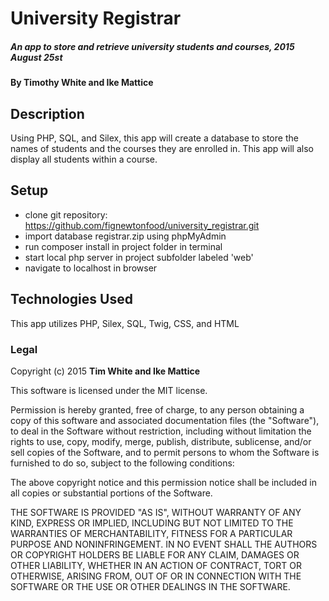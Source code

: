 # University Registrar

##### An app to store and retrieve university students and courses, 2015 August 25st

#### By Timothy White and Ike Mattice

## Description

Using PHP, SQL, and Silex, this app will create a database to store the names of students and the courses they are enrolled in. This app will also display all students within a course. 

## Setup

* clone git repository: https://github.com/fignewtonfood/university_registrar.git
* import database registrar.zip using phpMyAdmin
* run composer install in project folder in terminal
* start local php server in project subfolder labeled 'web'
* navigate to localhost in browser

## Technologies Used

This app utilizes PHP, Silex, SQL, Twig, CSS, and HTML


### Legal



Copyright (c) 2015 **Tim White and Ike Mattice**

This software is licensed under the MIT license.

Permission is hereby granted, free of charge, to any person obtaining a copy
of this software and associated documentation files (the "Software"), to deal
in the Software without restriction, including without limitation the rights
to use, copy, modify, merge, publish, distribute, sublicense, and/or sell
copies of the Software, and to permit persons to whom the Software is
furnished to do so, subject to the following conditions:

The above copyright notice and this permission notice shall be included in
all copies or substantial portions of the Software.

THE SOFTWARE IS PROVIDED "AS IS", WITHOUT WARRANTY OF ANY KIND, EXPRESS OR
IMPLIED, INCLUDING BUT NOT LIMITED TO THE WARRANTIES OF MERCHANTABILITY,
FITNESS FOR A PARTICULAR PURPOSE AND NONINFRINGEMENT. IN NO EVENT SHALL THE
AUTHORS OR COPYRIGHT HOLDERS BE LIABLE FOR ANY CLAIM, DAMAGES OR OTHER
LIABILITY, WHETHER IN AN ACTION OF CONTRACT, TORT OR OTHERWISE, ARISING FROM,
OUT OF OR IN CONNECTION WITH THE SOFTWARE OR THE USE OR OTHER DEALINGS IN
THE SOFTWARE.
